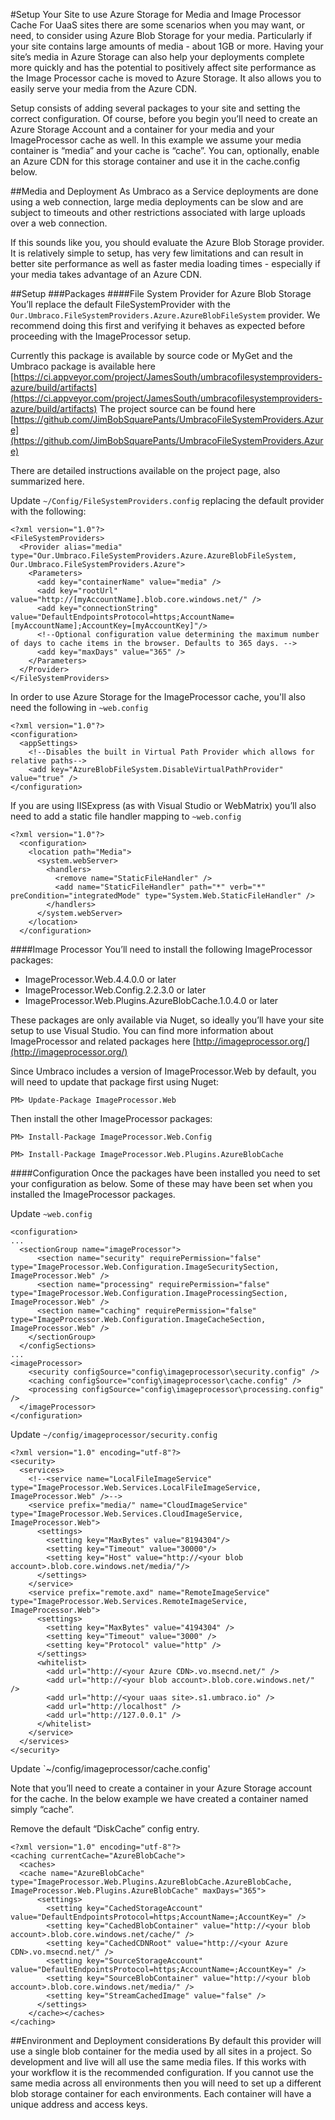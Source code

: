 #Setup Your Site to use Azure Storage for Media and Image Processor Cache
For UaaS sites there are some scenarios when you may want, or need, to consider using Azure Blob Storage for your media.  Particularly if your site contains large amounts of media - about 1GB or more.  Having your site’s media in Azure Storage can also help your deployments complete more quickly and has the potential to positively affect site performance as the Image Processor cache is moved to Azure Storage.  It also allows you to easily serve your media from the Azure CDN.

Setup consists of adding several packages to your site and setting the correct configuration.  Of course, before you begin you’ll need to create an Azure Storage Account and a container for your media and your ImageProcessor cache as well.  In this example we assume your media container is “media” and your cache is “cache”.  You can, optionally, enable an Azure CDN for this storage container and use it in the cache.config below.	

##Media and Deployment
As Umbraco as a Service deployments are done using a web connection, large media deployments can be slow and are subject to timeouts and other restrictions associated with large uploads over a web connection.

If this sounds like you, you should evaluate the Azure Blob Storage provider. It is relatively simple to setup, has very few limitations and can result in better site performance as well as faster media loading times - especially if your media takes advantage of an Azure CDN.

##Setup
###Packages
####File System Provider for Azure Blob Storage
You’ll replace the default FileSystemProvider with the `Our.Umbraco.FileSystemProviders.Azure.AzureBlobFileSystem` provider.  We recommend doing this first and verifying it behaves as expected before proceeding with the ImageProcessor setup.

Currently this package is available by source code or MyGet and the Umbraco package is available here [https://ci.appveyor.com/project/JamesSouth/umbracofilesystemproviders-azure/build/artifacts](https://ci.appveyor.com/project/JamesSouth/umbracofilesystemproviders-azure/build/artifacts)  The project source can be found here   [https://github.com/JimBobSquarePants/UmbracoFileSystemProviders.Azure](https://github.com/JimBobSquarePants/UmbracoFileSystemProviders.Azure)

There are detailed instructions available on the project page, also summarized here.

Update `~/Config/FileSystemProviders.config` replacing the default provider with the following:

```
<?xml version="1.0"?>
<FileSystemProviders>
  <Provider alias="media" type="Our.Umbraco.FileSystemProviders.Azure.AzureBlobFileSystem, Our.Umbraco.FileSystemProviders.Azure">
    <Parameters>
      <add key="containerName" value="media" />
      <add key="rootUrl" value="http://[myAccountName].blob.core.windows.net/" />
      <add key="connectionString" value="DefaultEndpointsProtocol=https;AccountName=[myAccountName];AccountKey=[myAccountKey]"/>
      <!--Optional configuration value determining the maximum number of days to cache items in the browser. Defaults to 365 days. -->
      <add key="maxDays" value="365" />
    </Parameters>
  </Provider>
</FileSystemProviders>
```

In order to use Azure Storage for the ImageProcessor cache, you'll also need the following in `~web.config`

```
<?xml version="1.0"?>
<configuration>
  <appSettings>
    <!--Disables the built in Virtual Path Provider which allows for relative paths-->
    <add key="AzureBlobFileSystem.DisableVirtualPathProvider" value="true" />
</configuration>
```

If you are using IISExpress (as with Visual Studio or WebMatrix) you’ll also need to add a static file handler mapping to `~web.config`

```
<?xml version="1.0"?>
  <configuration>
    <location path="Media">
      <system.webServer>
        <handlers>
          <remove name="StaticFileHandler" />
          <add name="StaticFileHandler" path="*" verb="*" preCondition="integratedMode" type="System.Web.StaticFileHandler" />
        </handlers>
      </system.webServer>
    </location>
  </configuration>
  ```
####Image Processor
You’ll need to install the following ImageProcessor packages:

* ImageProcessor.Web.4.4.0.0 or later
* ImageProcessor.Web.Config.2.2.3.0 or later
* ImageProcessor.Web.Plugins.AzureBlobCache.1.0.4.0 or later

These packages are only available via Nuget, so ideally you’ll have your site setup to use Visual Studio.  You can find more information about ImageProcessor and related packages here [http://imageprocessor.org/](http://imageprocessor.org/)

Since Umbraco includes a version of ImageProcessor.Web by default, you will need to update that package first using Nuget:

```PM> Update-Package ImageProcessor.Web```

Then install the other ImageProcessor packages:

```PM> Install-Package ImageProcessor.Web.Config```

```PM> Install-Package ImageProcessor.Web.Plugins.AzureBlobCache```


####Configuration
Once the packages have been installed you need to set your configuration as below.  Some of these may have been set when you installed the ImageProcessor packages.

Update `~web.config`

```
<configuration>
...
  <sectionGroup name="imageProcessor">
      <section name="security" requirePermission="false" type="ImageProcessor.Web.Configuration.ImageSecuritySection, ImageProcessor.Web" />
      <section name="processing" requirePermission="false" type="ImageProcessor.Web.Configuration.ImageProcessingSection, ImageProcessor.Web" />
      <section name="caching" requirePermission="false" type="ImageProcessor.Web.Configuration.ImageCacheSection, ImageProcessor.Web" />
    </sectionGroup>
  </configSections>
...
<imageProcessor>
    <security configSource="config\imageprocessor\security.config" />
    <caching configSource="config\imageprocessor\cache.config" />
    <processing configSource="config\imageprocessor\processing.config" />
  </imageProcessor>
</configuration>
```

Update `~/config/imageprocessor/security.config`

```
<?xml version="1.0" encoding="utf-8"?>
<security>
  <services>
    <!--<service name="LocalFileImageService" type="ImageProcessor.Web.Services.LocalFileImageService, ImageProcessor.Web" />-->
    <service prefix="media/" name="CloudImageService" type="ImageProcessor.Web.Services.CloudImageService, ImageProcessor.Web">
      <settings>
        <setting key="MaxBytes" value="8194304"/>
        <setting key="Timeout" value="30000"/>
        <setting key="Host" value="http://<your blob account>.blob.core.windows.net/media/"/>
      </settings>
    </service>
    <service prefix="remote.axd" name="RemoteImageService" type="ImageProcessor.Web.Services.RemoteImageService, ImageProcessor.Web">
      <settings>
        <setting key="MaxBytes" value="4194304" />
        <setting key="Timeout" value="3000" />
        <setting key="Protocol" value="http" />
      </settings>
      <whitelist>
        <add url="http://<your Azure CDN>.vo.msecnd.net/" />
        <add url="http://<your blob account>.blob.core.windows.net/" />
        <add url="http://<your uaas site>.s1.umbraco.io" />
        <add url="http://localhost" />
        <add url="http://127.0.0.1" />
      </whitelist>
    </service>
  </services>
</security> 
```

Update `~/config/imageprocessor/cache.config'

Note that you’ll need to create a container in your Azure Storage account for the cache.  In the below example we have created a container named simply “cache”.

Remove the default “DiskCache” config entry.

```
<?xml version="1.0" encoding="utf-8"?>
<caching currentCache="AzureBlobCache">
  <caches>
  <cache name="AzureBlobCache" type="ImageProcessor.Web.Plugins.AzureBlobCache.AzureBlobCache, ImageProcessor.Web.Plugins.AzureBlobCache" maxDays="365">
      <settings>
        <setting key="CachedStorageAccount" value="DefaultEndpointsProtocol=https;AccountName=;AccountKey=" />
        <setting key="CachedBlobContainer" value="http://<your blob account>.blob.core.windows.net/cache/" />
        <setting key="CachedCDNRoot" value="http://<your Azure CDN>.vo.msecnd.net/" />
        <setting key="SourceStorageAccount" value="DefaultEndpointsProtocol=https;AccountName=;AccountKey=" />
        <setting key="SourceBlobContainer" value="http://<your blob account>.blob.core.windows.net/media/" />
        <setting key="StreamCachedImage" value="false" />
      </settings>
    </cache></caches>
</caching>
```

##Environment and Deployment considerations
By default this provider will use a single blob container for the media used by all sites in a project. So development and live will all use the same media files. If this works with your workflow it is the recommended configuration. If you cannot use the same media across all environments then you will need to set up a different blob storage container for each environments. Each container will have a unique address and access keys.
